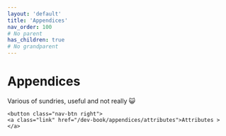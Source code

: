 ```yaml
---
layout: 'default'
title: 'Appendices'
nav_order: 100
# No parent
has_children: true
# No grandparent
---
```


# Appendices

Various of sundries, useful and not really 😺
<div class="nav-btn-block">
    
    <button class="nav-btn right">
    <a class="link" href="/dev-book/appendices/attributes">Attributes ></a>
</button>

</div>
